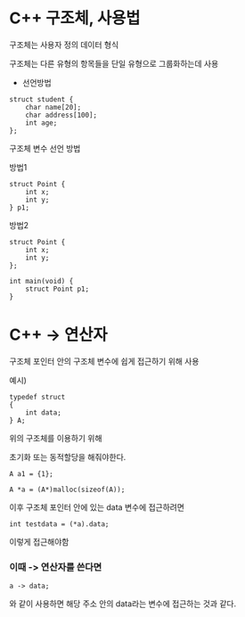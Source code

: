 # C++ 구조체, 사용법

구조체는 사용자 정의 데이터 형식

구조체는 다른 유형의 항목들을 단일 유형으로 그룹화하는데 사용



- 선언방법

```
struct student {
    char name[20];
    char address[100];
    int age;
};
```



구조체 변수 선언 방법

방법1

```
struct Point {
    int x;
    int y;
} p1;
```

방법2

```
struct Point {
    int x;
    int y;
};
 
int main(void) {
    struct Point p1;
}
```



# C++ -> 연산자

구조체 포인터 안의 구조체 변수에 쉽게 접근하기 위해 사용



예시)

```
typedef struct
{
	int data;	
} A;
```

위의 구조체를 이용하기 위해

초기화 또는 동적할당을 해줘야한다. 

```
A a1 = {1};
```

```
A *a = (A*)malloc(sizeof(A));
```



이후 구조체 포인터 안에 있는 data 변수에 접근하려면

```
int testdata = (*a).data;
```

이렇게 접근해야함



### 이때  -> 연산자를 쓴다면

```
a -> data; 
```

와 같이 사용하면 해당 주소 안의 data라는 변수에 접근하는 것과 같다. 


